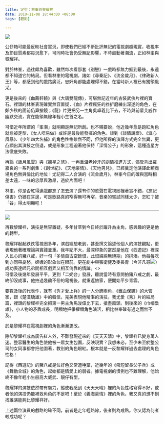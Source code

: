 ```yaml
---
title: 定型：林峯與黎耀祥
date: 2010-11-08 18:44:00 +08:00
tags: [觀影]

---
```


![](https://lh3.googleusercontent.com/blogger_img_proxy/ANbyha07BZjXBUX3dzHqvzRGeo3mrYABjmUneNWe1_QxN6mSAou2EKjvhG6ArGx5QIAthcDfxq7Ilx72bpTmQYSsML0D_MVkGfSszRQIPDfwJOBpLSWfllaYp1ra47GaIw_a3bPd6Co=s0-d)  
  
 公仔箱可能最反映社會實況，即使我們已經不斷批評無記的電視劇超現實，收視率及節目質素都每況愈下，可同時社會仍受無記影響，不時鼓動著潮流，正如林峯與黎耀祥。  
  
 對於林峯，過往頗為喜歡，雖然每次看那套《別戀》一戲時都無力捱到最後，永遠都不知道它的結局。但看林峯的電視劇，諸如《尋秦記》、《流金歲月》、《律政新人王》等，都感到他的戲路廣泛，忠奸角都能處理得不錯，在當時新人裡已有獨領風采。  
  
 更是後來的《血薦軒轅》與《大唐雙龍傳》，可堪無記近年的古裝武俠片裡的寶石。裡頭的林峯表現確實無容置疑，《血》片裡瘋狂的挫折磨練出深遂的角色，在鄭少秋的面前仍算搶鏡；《龍》片更把另一主角吳卓羲比下去，不時與前輩艾威作幽默交流，實在能領無線年輕小生首之名。  
  
 可惜近年所謂的「峯潮」就明顯是無記所創。也不暪要說，他近幾年愈是跑紅角色就愈被定型，《女人唔易做》或許是最後能發揮的角色。談到《談情說案》、《溏心風暴》、《少年四大名捕》的角色性格雖然不同，但他所採的演譯方式完全無異，更凸顯出其演技之倒退，或是形象工程迫著他保持「深情公子」的形象，這種造星方法徹底失敗。  
  
 再論《歲月風雲》與《摘星之旅》，一再重溫老掉牙的劇情推進方式，儘管背出羅嘉良的一系列劇集：《創世紀》、《天地豪情》、《天地男兒》，已經奠定他演譯此類商場角色無與倫比的地位！尤記得二人合演的《流金歲月》，林峯今日的確與當時相差太遠，一味的忠厚與激昂，過於片面吧！  
  
 林峯，你是否紅得連戲都忘了怎去演？還有你的歌聲在電視圈裡著實不錯，《忘記傷害》仍猶在耳邊，可是歌路真的窄得無可再窄，音樂的嘗試同樣太少，怎紅？被「谷」得太明顯吧！  
  
---

  
![](https://lh3.googleusercontent.com/blogger_img_proxy/ANbyha3EWCtejehAepb9xCivDXQtyYt9I_R9GYuZerO5BrXz-fRV0Zdllk6Q0UfuUtDBfPlrh48ZodCsntyOB2w_gdpX9m7vQZhQxJ6bNcQeghTL7Or7wKRe4qXf03qS6J2NJEycQL8=s0-d)  
  
 再數黎耀祥，演技是無容置疑，多年甘草到今日終於躍升為主角，感興趣的更是他的轉型。  
  
 黎耀祥起起跌跌電視圈多年，演戲經驗老到，甚至撰文論述他個人的演技觀點，更表現他著確理論與實踐並重。我年紀不大，最深印象的當然是他在《西遊記》裡深入民心的豬八戒，好一句「多情自古空餘恨，此恨綿綿無絕期」的拼湊。他每每唸到亦同帶憂愁，嫦娥的形象似在眼前。更在劇中與張衛健及麥長青（今非凡哥![](https://lh3.googleusercontent.com/blogger_img_proxy/ANbyha1YIzxtiE8tX9I594a9vFNEeUbKeKD_WpPiFBNDVYtbLizAbUnrcI2Zmse0hpVT9-Td8t3iPMB8oiJE55w_Q-x3keDHX5SR=s0-d)）成功表達師兄弟間相互戲弄又相互倚靠的情誼。<>  
 可惜及後幾年發展平平，更到「二奶台」發展，聽說當時有意開拍豬八戒之劇，最終卻沒成事，他拍過幾齣不俗的電視後，就重返娘家，便開始平步青雲。  
  
 要數及後的代表作，就有《秀才愛上兵》的一人分飾兩角，《鐵血保鑣》的大管家，跟《楚漢驕雄》中的韓信，完美表現他精湛的演技。我尤愛《秀》片的結局篇，裡頭的黎耀祥完全把第一男主角馬浚偉比下去，搶盡風頭。到後來的《巾幗梟雄》，小人物的矛盾成長，明顯地把爭權類角色演活，相比林峯確有過之而無不及。  
  
 於是黎耀祥在電視劇裡的角色漸漸更改。  
  
 除卻黎耀祥成為廣告紅人外，不難發現近來的《天天天晴》中，黎耀祥已變身萬人迷。整容醫生的角色使他被一眾女生包圍，反映現實？我想未必，至少未至於整公司的女同事都會把他圍著，教別的角色眼紅。根本就是一反黎耀祥過去處理的角色性格！  
  
 記得《西遊記》的豬八戒是位好色又常遭唾棄，近幾年的《飛短留長父子兵》或《舞動全城》的角色，起始都是情愛上的弱者。據電視劇的慣例也不難理解，他始終不像年輕小生般高大威武、靚仔有型。  
  
 黎耀祥的演技依然帶有魅力，縱使我感到《天天天晴》裡的角色性格寫得不好，或者他的演技仍能補救角色的不足吧！至於《義海豪情》裡的角色，我又真的想不到找誰演能夠比黎耀祥好。  
  
 上述兩位演員的戲路的確不同，前者是走年輕路線，後者則為成熟。你又認為何者較成功呢？
